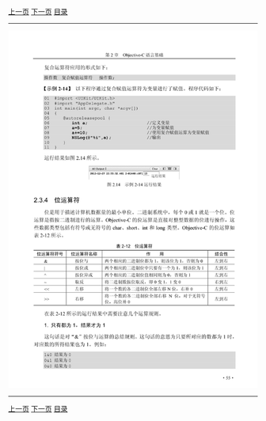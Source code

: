 [上一页](067.md) [下一页](069.md) [目录](../README.md)

***

![068](../images/068.png)

***

[上一页](067.md) [下一页](069.md) [目录](../README.md)
